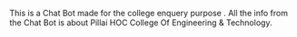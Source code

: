 This is a Chat Bot made for the college enquery purpose .
All the info from the Chat Bot is about Pillai HOC College Of Engineering & Technology.

